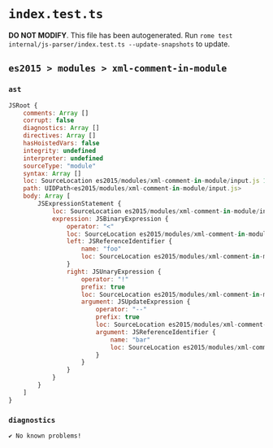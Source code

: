 # `index.test.ts`

**DO NOT MODIFY**. This file has been autogenerated. Run `rome test internal/js-parser/index.test.ts --update-snapshots` to update.

## `es2015 > modules > xml-comment-in-module`

### `ast`

```javascript
JSRoot {
	comments: Array []
	corrupt: false
	diagnostics: Array []
	directives: Array []
	hasHoistedVars: false
	integrity: undefined
	interpreter: undefined
	sourceType: "module"
	syntax: Array []
	loc: SourceLocation es2015/modules/xml-comment-in-module/input.js 1:0-2:0
	path: UIDPath<es2015/modules/xml-comment-in-module/input.js>
	body: Array [
		JSExpressionStatement {
			loc: SourceLocation es2015/modules/xml-comment-in-module/input.js 1:0-1:11
			expression: JSBinaryExpression {
				operator: "<"
				loc: SourceLocation es2015/modules/xml-comment-in-module/input.js 1:0-1:11
				left: JSReferenceIdentifier {
					name: "foo"
					loc: SourceLocation es2015/modules/xml-comment-in-module/input.js 1:0-1:3 (foo)
				}
				right: JSUnaryExpression {
					operator: "!"
					prefix: true
					loc: SourceLocation es2015/modules/xml-comment-in-module/input.js 1:5-1:11
					argument: JSUpdateExpression {
						operator: "--"
						prefix: true
						loc: SourceLocation es2015/modules/xml-comment-in-module/input.js 1:6-1:11
						argument: JSReferenceIdentifier {
							name: "bar"
							loc: SourceLocation es2015/modules/xml-comment-in-module/input.js 1:8-1:11 (bar)
						}
					}
				}
			}
		}
	]
}
```

### `diagnostics`

```
✔ No known problems!

```
